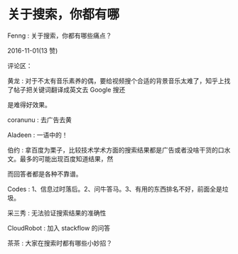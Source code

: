 # 关于搜索，你都有哪

Fenng : 关于搜索，你都有哪些痛点？

2016-11-01(13 赞)

评论区：

黄龙 : 对于不太有音乐素养的偶，要给视频搜个合适的背景音乐太难了，知乎上找了帖子把关键词翻译成英文去 Google 搜还

是难得好效果。

coranunu : 去广告去黄

Aladeen : 一语中的！

伯约 : 拿百度为栗子，比较技术学术方面的搜索结果都是广告或者没啥干货的口水文。最多的可能出现百度知道结果，然

而回答者都是各种不靠谱。

Codes : 1、信息过时落后。2、问牛答马。3、有用的东西排名不好，前面全是垃圾。

采三秀 : 无法验证搜索结果的准确性

CloudRobot : 加入 stackflow 的问答

茶茶 : 大家在搜索时都有哪些小妙招？